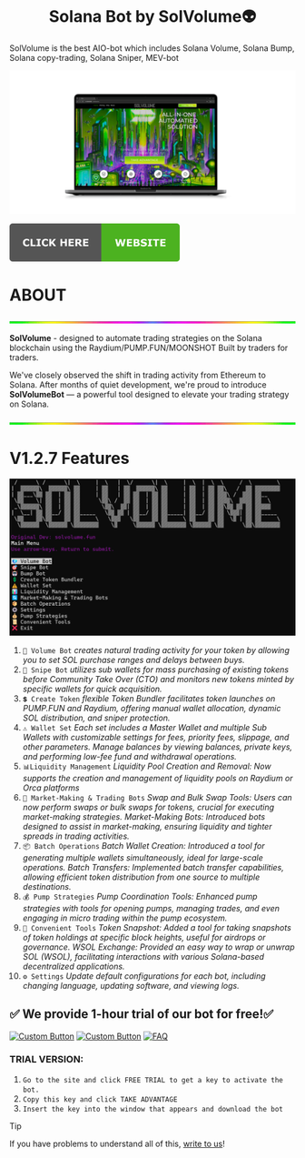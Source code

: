 <h1  align="center"> Solana Bot by SolVolume👽 </h1>
SolVolume is the best AIO-bot which includes Solana Volume, Solana Bump, Solana copy-trading, Solana Sniper, MEV-bot

![](files/SITEonPC.png)

<div align="left">
  <a href="https://solvolume.fun">
    <img src="files/web.png" alt="Website" width="300">
  </a>
</div>

# ABOUT
![](files/line.gif)

**SolVolume** -  designed to automate trading strategies on the Solana blockchain using the Raydium/PUMP.FUN/MOONSHOT
Built by traders for traders.

We've closely observed the shift in trading activity from Ethereum to Solana. After months of quiet development, we're proud to introduce **SolVolumeBot** — a powerful tool designed to elevate your trading strategy on Solana.

![](files/line.gif)

# V1.2.7 Features
![](files/logo.png)
1. `💎 Volume Bot` *creates natural trading activity for your token by allowing you to set SOL purchase ranges and delays between buys.*
2. `🎯 Snipe Bot` *utilizes sub wallets for mass purchasing of existing tokens before Community Take Over (CTO) and monitors new tokens minted by specific wallets for quick acquisition.*
3. `💲 Create Token` *flexible Token Bundler facilitates token launches on PUMP.FUN and Raydium, offering manual wallet allocation, dynamic SOL distribution, and sniper protection.*
4. `⚠️ Wallet Set` *Each set includes a Master Wallet and multiple Sub Wallets with customizable settings for fees, priority fees, slippage, and other parameters. Manage balances by viewing balances, private keys, and performing low-fee fund and withdrawal operations.*
5. `📊Liquidity Management` *Liquidity Pool Creation and Removal: Now supports the creation and management of liquidity pools on Raydium or Orca platforms*
6. `🔄 Market-Making & Trading Bots` *Swap and Bulk Swap Tools: Users can now perform swaps or bulk swaps for tokens, crucial for executing market-making strategies.
Market-Making Bots: Introduced bots designed to assist in market-making, ensuring liquidity and tighter spreads in trading activities.*
7. `📦 Batch Operations` *Batch Wallet Creation: Introduced a tool for generating multiple wallets simultaneously, ideal for large-scale operations.
Batch Transfers: Implemented batch transfer capabilities, allowing efficient token distribution from one source to multiple destinations.*
8. `💰 Pump Strategies` *Pump Coordination Tools: Enhanced pump strategies with tools for opening pumps, managing trades, and even engaging in micro trading within the pump ecosystem.*
9. `📜 Convenient Tools` *Token Snapshot: Added a tool for taking snapshots of token holdings at specific block heights, useful for airdrops or governance.
WSOL Exchange: Provided an easy way to wrap or unwrap SOL (WSOL), facilitating interactions with various Solana-based decentralized applications.*
10. `⚙️ Settings` *Update default configurations for each bot, including changing language, updating software, and viewing logs.*

## ✅ We provide 1-hour trial of our bot for free!✅

[![Custom Button](https://img.shields.io/badge/Click%20Here-WEBSITE%20-blue?style=for-the-badge)](https://solvolume.fun)
[![Custom Button](https://img.shields.io/badge/PRICE-blue?style=for-the-badge)](https://solvolume.fun/#carousel_7e48)
[![FAQ](https://img.shields.io/badge/FAQ-blue?style=for-the-badge)](https://solvolume.fun/FAQ.html)

### TRIAL VERSION:
1. `Go to the site and click FREE TRIAL to get a key to activate the bot. `
2. `Copy this key and click TAKE ADVANTAGE`
3. `Insert the key into the window that appears and download the bot`

> [!TIP] 
> If you have problems to understand all of this, [write to us](https://t.me/SolVolSupp_bot)!

